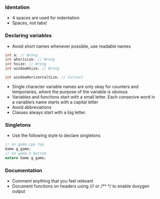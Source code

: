 ### Identation
* 4 spaces are used for indentation
* Spaces, not tabs!

### Declaring variables
* Avoid short names whenever possible, use readable names

```C
int a; // Wrong
int whorisize; // Wrong
int hsize; // Wrong
int windowHSize; // Wrong

int windowHorizontalSize; // Correct
```

* Single character variable names are only okay for counters and temporaries, where the purpose of the variable is obvious
* Variables and functions start with a small letter. Each consecive word in a variable’s
name starts with a capital letter
* Avoid abbreviations
* Classes always start with a big letter.

### Singletons
* Use the following style to declare singletons
```C
// on game.cpp top
Game g_game;
// on game.h bottom
extern Game g_game;
```

### Documentation
* Comment anything that you feel relevant
* Document functions on headers using /// or /** */ to enable doxygen output